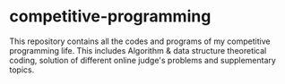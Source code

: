 # competitive-programming
This repository contains all the codes and programs of my competitive programming life. This includes Algorithm &amp; data structure theoretical coding, solution of different online judge's problems and supplementary topics.
